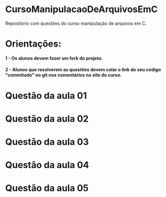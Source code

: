 # CursoManipulacaoDeArquivosEmC
Repositório com questões do curso manipulação de arquivos em C.

# Orientações:

#### 1 - Os alunos devem fazer um fork do projeto.
#### 2 - Alunos que resolverem as questões devem colar o link do seu código "commitado" no git nos comentários no site do curso. 

# Questão da aula 01

# Questão da aula 02

# Questão da aula 03

# Questão da aula 04

# Questão da aula 05
